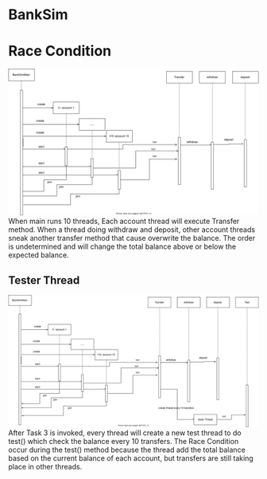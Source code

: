 # BankSim
# Race Condition
![UMLRaceCondition](RaceCondition.svg)
When main runs 10 threads, Each account thread will execute Transfer method.
When a thread doing withdraw and deposit, other account threads sneak another transfer method that cause overwrite the balance.
The order is undetermined and will change the total balance above or below the expected balance.

## Tester Thread
![UMLRaceCondition](RaceConditionTask3.svg)
After Task 3 is invoked, every thread will create a new test thread to do test() which check the balance every 10 transfers.
The Race Condition occur during the test() method because the thread add the total balance based on the current balance of each account,
 but transfers are still taking place in other threads.